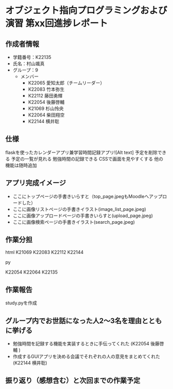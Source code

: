 # オブジェクト指向プログラミングおよび演習 第xx回進捗レポート

## 作成者情報

- 学籍番号：K22135
- 氏名：村山颯真
- グループ：9
  - メンバー
    - K22065 愛知太郎（チームリーダー）
    - K22083 竹本弥生
    - K22112 藤田勇輝
    - K22054 後藤啓輔 
    - K21069 杉山怜央
    - K22064 柴田翔空
    - K22144 横井聡

## 仕様

flaskを使ったカレンダーアプリ兼学習時間記録アプリ![Alt text]
予定を削除できる
予定の一覧が見れる
勉強時間の記録できる
CSSで画面を見やすくする
他の機能は随時追加

## アプリ完成イメージ

- ここにトップページの手書きいらすと（top_page.jpegもMoodleへアップロードした）
- ここに画像リストページの手書きイラスト(image_list_page.jpeg)
- ここに画像アップロードページの手書きいらすと(upload_page.jpeg)
- ここに画像検索ページの手書きイラスト(search_page.jpeg)

## 作業分担

html
K21069
K22083
K22112
K22144

py

K22054
K22064
K22135

## 作業報告
study.pyを作成

## グループ内でお世話になった人2〜3名を理由とともに挙げる

- 勉強時間を記録する機能を実装するときに手伝ってくれた (K22054 後藤啓輔 )
- 作成するGUIアプリを決める会議でそれぞれの人の意見をまとめてくれた (K22144 横井聡)

## 振り返り（感想含む）と次回までの作業予定

